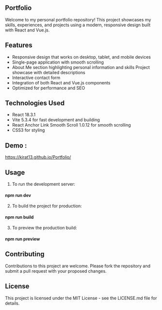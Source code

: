 
## Portfolio
Welcome to my personal portfolio repository! This project showcases my skills, experiences, and projects using a modern, responsive design built with React and Vue.js.
## Features

* Responsive design that works on desktop, tablet, and mobile devices
* Single-page application with smooth scrolling
* About Me section highlighting personal information and skills Project showcase with detailed descriptions
* Interactive contact form
* Integration of both React and Vue.js components
* Optimized for performance and SEO
## Technologies Used

* React 18.3.1
* Vite 5.3.4 for fast development and building
* React Anchor Link Smooth Scroll 1.0.12 for smooth scrolling
* CSS3 for styling 

## Demo :

https://kirat13.github.io/Portfolio/
## Usage

1. To run the development server:

#### npm run dev

2. To build the project for production:

#### npm run build

3. To preview the production build:

#### npm run preview
## Contributing

Contributions to this project are welcome. Please fork the repository and submit a pull request with your proposed changes.
## License
This project is licensed under the MIT License - see the LICENSE.md file for details.
